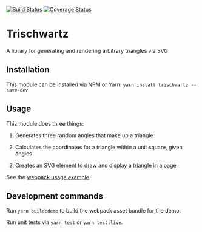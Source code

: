 [![Build Status](https://travis-ci.org/abought/trischwartz.svg?branch=develop)](https://travis-ci.org/abought/trischwartz)
[![Coverage Status](https://coveralls.io/repos/github/abought/trischwartz/badge.svg?branch=develop)](https://coveralls.io/github/abought/trischwartz?branch=develop)

# Trischwartz

A library for generating and rendering arbitrary triangles via SVG

## Installation
This module can be installed via NPM or Yarn:
`yarn install trischwartz --save-dev`

## Usage

This module does three things:

1. Generates three random angles that make up a triangle

2. Calculates the coordinates for a triangle within a unit square, given angles
  
3. Creates an SVG element to draw and display a triangle in a page

See the [webpack usage example](https://github.com/abought/trischwartz/blob/develop/demo/).

## Development commands
Run `yarn build:demo` to build the webpack asset bundle for the demo.

Run unit tests via `yarn test` or `yarn test:live`.